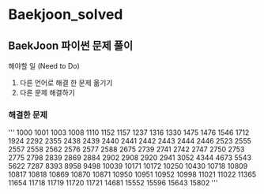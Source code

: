 # Baekjoon_solved
## BaekJoon 파이썬 문제 풀이

해야할 일 (Need to Do)
1. 다른 언어로 해결 한 문제 옮기기
1. 다른 문제 해결하기

### 해결한 문제
''' 1000 1001 1003 1008 1110 1152 1157 1237 1316 1330 1475 1476 1546 1712 1924 2292 2355 2438 2439 2440 2441 2442 2443 2444 2446 2523 2555 2557 2558 2562 2576 2577 2588 2675 2739 2741 2742 2747 2750 2753 2775 2798 2839 2869 2884 2902 2908 2920 2941 3052 4344 4673 5543 5622 7287 8393 8958 9498 10039 10171 10172 10250 10430 10718 10809 10817 10818 10869 10870 10871 10950 10951 10952 10998 11021 11022 11365 11654 11718 11719 11720 11721 14681 15552 15596 15643 15802 '''
